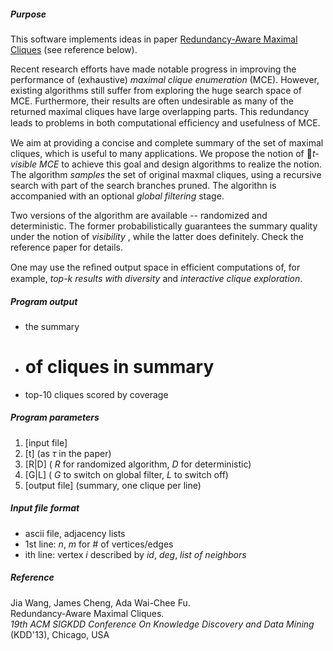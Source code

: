 ##### Purpose
This software implements ideas in paper
[Redundancy-Aware Maximal Cliques](http://www.cse.cuhk.edu.hk/~jwang/publication/kdd13.pdf )
(see reference below).

Recent research efforts have made notable progress in improving
the performance of (exhaustive) _maximal clique enumeration_ (MCE).
However, existing algorithms still suffer from exploring the huge
search space of MCE. Furthermore, their results are often undesirable
as many of the returned maximal cliques have large overlapping parts.
This redundancy leads to problems in both computational efﬁciency and
usefulness of MCE.

We aim at providing a concise and complete summary of the set of
maximal cliques, which is useful to many applications. We propose
the notion of _t-visible MCE_ to achieve
this goal and design algorithms to realize the notion. The algorithm
_samples_ the set of original maxmal cliques, using a recursive
search with part of the search branches pruned. The algorithn is accompanied
with an optional _global filtering_ stage.

Two versions of the algorithm are available -- randomized and deterministic.
The former probabilistically guarantees the summary quality under the notion of _visibility_
, while the latter does definitely. Check the reference
paper for details.

One may use the reﬁned output space in efficient computations of, for example,
_top-k results with diversity_ and _interactive clique exploration_.


##### Program output
+  the summary
+  # of cliques in summary
+  top-10 cliques scored by coverage



##### Program parameters
1.  \[input file\]
2.  \[t\] \(as $\tau$ in the paper)
3.  \[R|D\] \( _R_ for randomized algorithm, _D_ for deterministic\)
4.  \[G|L\] \( _G_ to switch on global filter, _L_ to switch off\)
5.  \[output file\]  \(summary, one clique per line\)
  

##### Input file format
+  ascii file, adjacency lists
+  1st line:	_n_, _m_	for # of vertices/edges
+  ith line:	vertex _i_ described by	 _id_, _deg_, _list of neighbors_


##### Reference
Jia Wang, James Cheng, Ada Wai-Chee Fu.  
Redundancy-Aware Maximal Cliques.  
_19th ACM SIGKDD Conference On Knowledge Discovery and Data Mining_ (KDD'13), Chicago, USA

